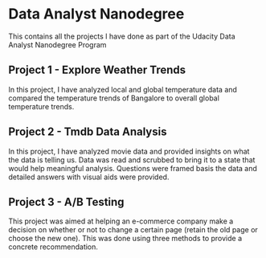 # **Data Analyst Nanodegree**
This contains all the projects I have done as part of the Udacity Data Analyst Nanodegree Program

## **Project 1 - Explore Weather Trends**
In this project, I have analyzed local and global temperature data and compared the temperature trends of Bangalore to overall global temperature trends.

## **Project 2 - Tmdb Data Analysis**
In this project, I have analyzed movie data and provided insights on  what the data is telling us. Data was read and scrubbed to bring it to a state that would help meaningful analysis. Questions were framed basis the data and detailed answers with visual aids were provided. 

## **Project 3 - A/B Testing**
This project was aimed at helping an e-commerce company make a decision on whether or not to change a certain page (retain the old page or choose the new one). This was done using three methods to provide a concrete recommendation.
